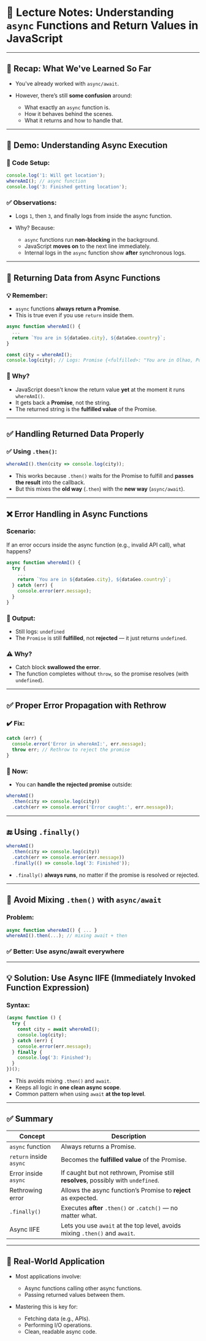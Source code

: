# 📘 Lecture Notes: Understanding `async` Functions and Return Values in JavaScript

---

## 🔄 Recap: What We've Learned So Far

* You've already worked with `async/await`.
* However, there’s still **some confusion** around:

  * What exactly an `async` function is.
  * How it behaves behind the scenes.
  * What it returns and how to handle that.

---

## 🧪 Demo: Understanding Async Execution

### 🧾 Code Setup:

```js
console.log('1: Will get location');
whereAmI(); // async function
console.log('3: Finished getting location');
```

### ✅ Observations:

* Logs `1`, then `3`, and finally logs from inside the async function.
* Why? Because:

  * `async` functions run **non-blocking** in the background.
  * JavaScript **moves on** to the next line immediately.
  * Internal logs in the `async` function show **after** synchronous logs.

---

## 🔁 Returning Data from Async Functions

### 💡 Remember:

* `async` functions **always return a Promise**.
* This is true even if you use `return` inside them.

```js
async function whereAmI() {
  ...
  return `You are in ${dataGeo.city}, ${dataGeo.country}`;
}

const city = whereAmI();
console.log(city); // Logs: Promise {<fulfilled>: "You are in Olhao, Portugal"}
```

### 🧠 Why?

* JavaScript doesn't know the return value **yet** at the moment it runs `whereAmI()`.
* It gets back a **Promise**, not the string.
* The returned string is the **fulfilled value** of the Promise.

---

## ✅ Handling Returned Data Properly

### ✅ Using `.then()`:

```js
whereAmI().then(city => console.log(city));
```

* This works because `.then()` waits for the Promise to fulfill and **passes the result** into the callback.
* But this mixes the **old way** (`.then`) with the **new way** (`async/await`).

---

## ❌ Error Handling in Async Functions

### Scenario:

If an error occurs inside the async function (e.g., invalid API call), what happens?

```js
async function whereAmI() {
  try {
    ...
    return `You are in ${dataGeo.city}, ${dataGeo.country}`;
  } catch (err) {
    console.error(err.message);
  }
}
```

### 🧾 Output:

* Still logs: `undefined`
* The `Promise` is still **fulfilled**, not **rejected** — it just returns `undefined`.

### ⚠️ Why?

* Catch block **swallowed the error**.
* The function completes without `throw`, so the promise resolves (with `undefined`).

---

## ✅ Proper Error Propagation with Rethrow

### ✔️ Fix:

```js
catch (err) {
  console.error('Error in whereAmI:', err.message);
  throw err; // Rethrow to reject the promise
}
```

### 🔁 Now:

* You can **handle the rejected promise** outside:

```js
whereAmI()
  .then(city => console.log(city))
  .catch(err => console.error('Error caught:', err.message));
```

---

## 🔚 Using `.finally()`

```js
whereAmI()
  .then(city => console.log(city))
  .catch(err => console.error(err.message))
  .finally(() => console.log('3: Finished'));
```

* `.finally()` **always runs**, no matter if the promise is resolved or rejected.

---

## 🔄 Avoid Mixing `.then()` with `async/await`

### Problem:

```js
async function whereAmI() { ... }
whereAmI().then(...); // mixing await + then
```

### ✅ Better: Use async/await **everywhere**

---

## 💡 Solution: Use Async IIFE (Immediately Invoked Function Expression)

### Syntax:

```js
(async function () {
  try {
    const city = await whereAmI();
    console.log(city);
  } catch (err) {
    console.error(err.message);
  } finally {
    console.log('3: Finished');
  }
})();
```

* This avoids mixing `.then()` and `await`.
* Keeps all logic in **one clean async scope**.
* Common pattern when using `await` **at the top level**.

---

## ✅ Summary

| Concept                 | Description                                                                        |
| ----------------------- | ---------------------------------------------------------------------------------- |
| `async` function        | Always returns a Promise.                                                          |
| `return` inside `async` | Becomes the **fulfilled value** of the Promise.                                    |
| Error inside `async`    | If caught but not rethrown, Promise still **resolves**, possibly with `undefined`. |
| Rethrowing error        | Allows the async function’s Promise to **reject** as expected.                     |
| `.finally()`            | Executes **after** `.then()` or `.catch()` — no matter what.                       |
| Async IIFE              | Lets you use `await` at the top level, avoids mixing `.then()` and `await`.        |

---

## 🧠 Real-World Application

* Most applications involve:

  * Async functions calling other async functions.
  * Passing returned values between them.
* Mastering this is key for:

  * Fetching data (e.g., APIs).
  * Performing I/O operations.
  * Clean, readable async code.
